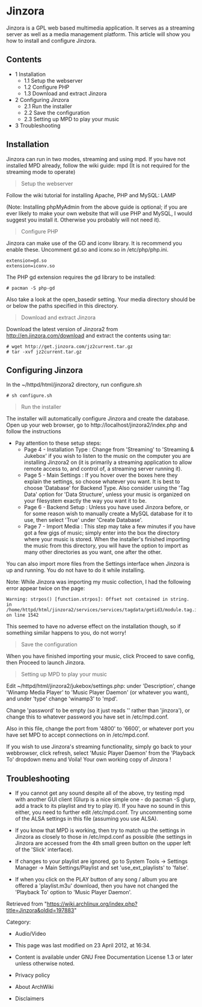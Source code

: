 Jinzora
=======

  
 Jinzora is a GPL web based multimedia application. It serves as a
streaming server as well as a media management platform. This article
will show you how to install and configure Jinzora.

Contents
--------

-   1 Installation
    -   1.1 Setup the webserver
    -   1.2 Configure PHP
    -   1.3 Download and extract Jinzora
-   2 Configuring Jinzora
    -   2.1 Run the installer
    -   2.2 Save the configuration
    -   2.3 Setting up MPD to play your music
-   3 Troubleshooting

Installation
------------

Jinzora can run in two modes, streaming and using mpd. If you have not
installed MPD already, follow the wiki guide: mpd (It is not required
for the streaming mode to operate)

> Setup the webserver

Follow the wiki tutorial for installing Apache, PHP and MySQL: LAMP

(Note: Installing phpMyAdmin from the above guide is optional; if you
are ever likely to make your own website that will use PHP and MySQL, I
would suggest you install it. Otherwise you probably will not need it).

> Configure PHP

Jinzora can make use of the GD and iconv library. It is recommend you
enable these. Uncomment gd.so and iconv.so in /etc/php/php.ini.

    extension=gd.so
    extension=iconv.so

The PHP gd extension requires the gd library to be installed:

    # pacman -S php-gd

Also take a look at the open_basedir setting. Your media directory
should be or below the paths specified in this directory.

> Download and extract Jinzora

Download the latest version of Jinzora2 from
http://en.jinzora.com/download and extract the contents using tar:

    # wget http://get.jinzora.com/jz2current.tar.gz
    # tar -xvf jz2current.tar.gz

Configuring Jinzora
-------------------

In the ~/httpd/html/jinzora2 directory, run configure.sh

    # sh configure.sh

> Run the installer

The installer will automatically configure Jinzora and create the
database. Open up your web browser, go to
http://localhost/jinzora2/index.php and follow the instructions

-   Pay attention to these setup steps:
    -   Page 4 - Installation Type : Change from 'Streaming' to
        'Streaming & Jukebox' if you wish to listen to the music on the
        computer you are installing Jinzora2 on (it is primarily a
        streaming application to allow remote access to, and control of,
        a streaming server running it).
    -   Page 5 - Main Settings : If you hover over the boxes here they
        explain the settings, so choose whatever you want. It is best to
        choose 'Database' for Backend Type. Also consider using the 'Tag
        Data' option for 'Data Structure', unless your music is
        organized on your filesystem exactly the way you want it to be.
    -   Page 6 - Backend Setup : Unless you have used Jinzora before, or
        for some reason wish to manually create a MySQL database for it
        to use, then select 'True' under 'Create Database'.
    -   Page 7 - Import Media : This step may take a few minutes if you
        have got a few gigs of music; simply enter into the box the
        directory where your music is stored. When the installer's
        finished importing the music from this directory, you will have
        the option to import as many other directories as you want, one
        after the other.

You can also import more files from the Settings interface when Jinzora
is up and running. You do not have to do it while installing.

Note: While Jinzora was importing my music collection, I had the
following error appear twice on the page:

    Warning: strpos() [function.strpos]: Offset not contained in string. in /home/httpd/html/jinzora2/services/services/tagdata/getid3/module.tag.id3v2.php
    on line 1542

This seemed to have no adverse effect on the installation though, so if
something similar happens to you, do not worry!

> Save the configuration

When you have finished importing your music, click Proceed to save
config, then Proceed to launch Jinzora.

> Setting up MPD to play your music

Edit ~/httpd/html/jinzora2/jukebox/settings.php: under 'Description',
change 'Winamp Media Player' to 'Music Player Daemon' (or whatever you
want), and under 'type' change 'winamp3' to 'mpd'.

Change 'password' to be empty (so it just reads '' rather than
'jinzora'), or change this to whatever password you have set in
/etc/mpd.conf.

Also in this file, change the port from '4800' to '6600', or whatever
port you have set MPD to accept connections on in /etc/mpd.conf.

If you wish to use Jinzora's streaming functionality, simply go back to
your webbrowser, click refresh, select 'Music Player Daemon' from the
'Playback To' dropdown menu and Voila! Your own working copy of
Jinzora !

Troubleshooting
---------------

-   If you cannot get any sound despite all of the above, try testing
    mpd with another GUI client (Glurp is a nice simple one - do
    pacman -S glurp, add a track to its playlist and try to play it). If
    you have no sound in this either, you need to further edit
    /etc/mpd.conf. Try uncommenting some of the ALSA settings in this
    file (assuming you use ALSA).

-   If you know that MPD is working, then try to match up the settings
    in Jinzora as closely to those in /etc/mpd.conf as possible (the
    settings in Jinzora are accessed from the 4th small green button on
    the upper left of the 'Slick' interface).

-   If changes to your playlist are ignored, go to System Tools ->
    Settings Manager -> Main Settings/Playlist and set
    'use_ext_playlists' to 'false'.

-   If when you click on the PLAY button of any song / album you are
    offered a 'playlist.m3u' download, then you have not changed the
    'Playback To' option to 'Music Player Daemon'.

Retrieved from
"https://wiki.archlinux.org/index.php?title=Jinzora&oldid=197883"

Category:

-   Audio/Video

-   This page was last modified on 23 April 2012, at 16:34.
-   Content is available under GNU Free Documentation License 1.3 or
    later unless otherwise noted.
-   Privacy policy
-   About ArchWiki
-   Disclaimers
